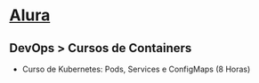 # [Alura](https://cursos.alura.com.br/)
## DevOps > Cursos de Containers

* Curso de Kubernetes: Pods, Services e ConfigMaps (8 Horas)




